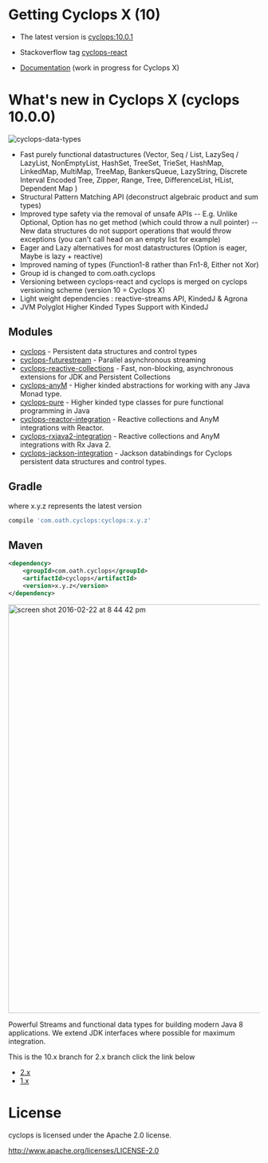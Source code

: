 # Getting Cyclops X (10)

* The latest version is [cyclops:10.0.1](http://mvnrepository.com/artifact/com.oath.cyclops/cyclops/10.0.1)


* Stackoverflow tag [cyclops-react](http://stackoverflow.com/search?q=cyclops-react)

* [Documentation](https://github.com/aol/cyclops-react/wiki) (work in progress for Cyclops X)

# What's new in Cyclops X (cyclops 10.0.0)

![cyclops-data-types](https://user-images.githubusercontent.com/9964792/37656704-b4266d7a-2c40-11e8-84d9-23a4a77e0341.jpeg)

- Fast purely functional datastructures (Vector, Seq / List, LazySeq / LazyList, NonEmptyList, HashSet, TreeSet, TrieSet, HashMap, LinkedMap, MultiMap, TreeMap, BankersQueue, LazyString, Discrete Interval Encoded Tree, Zipper, Range, Tree, DifferenceList, HList, Dependent Map )
- Structural Pattern Matching API (deconstruct algebraic product and sum types)
- Improved type safety via the removal of unsafe APIs
  -- E.g. Unlike Optional, Option has no get method (which could throw a null pointer)
  -- New data structures do not support operations that would throw exceptions (you can't call head on an empty list for example)
- Eager and Lazy alternatives for most datastructures (Option is eager, Maybe is lazy + reactive)
- Improved naming of types (Function1-8 rather than Fn1-8, Either not Xor)
- Group id is changed to com.oath.cyclops
- Versioning between cyclops-react and cyclops is merged on cyclops versioning scheme (version 10 = Cyclops X)
- Light weight dependencies : reactive-streams API, KindedJ & Agrona
- JVM Polyglot Higher Kinded Types Support with KindedJ

## Modules

* [cyclops](https://github.com/aol/cyclops-react/tree/master/cyclops) - Persistent data structures and control types
* [cyclops-futurestream](https://github.com/aol/cyclops-react/tree/master/cyclops-futurestream) - Parallel asynchronous streaming
* [cyclops-reactive-collections](https://github.com/aol/cyclops-react/tree/master/cyclops-reactive-collections) - Fast, non-blocking, asynchronous extensions for JDK and Persistent Collections
* [cyclops-anyM](https://github.com/aol/cyclops-react/tree/master/cyclops-anym) - Higher kinded abstractions for working with any Java Monad type.
* [cyclops-pure](https://github.com/aol/cyclops-react/tree/master/cyclops-pure) - Higher kinded type classes for pure functional programming in Java
* [cyclops-reactor-integration](https://github.com/aol/cyclops-react/tree/master/cyclops-reactor-integration) - Reactive collections and AnyM integrations with Reactor.
* [cyclops-rxjava2-integration](https://github.com/aol/cyclops-react/tree/master/cyclops-rxjava2-integration) - Reactive collections and AnyM integrations with Rx Java 2.
* [cyclops-jackson-integration](https://github.com/aol/cyclops-react/tree/master/cyclops-jackson) - Jackson databindings for Cyclops persistent data structures and control types.




## Gradle

where x.y.z represents the latest version

```groovy
compile 'com.oath.cyclops:cyclops:x.y.z'
```

## Maven

```xml
<dependency>
    <groupId>com.oath.cyclops</groupId>
    <artifactId>cyclops</artifactId>
    <version>x.y.z</version>
</dependency>
```

<img width="820" alt="screen shot 2016-02-22 at 8 44 42 pm" src="https://cloud.githubusercontent.com/assets/9964792/13232030/306b0d50-d9a5-11e5-9706-d44d7731790d.png">

Powerful Streams and functional data types for building modern Java 8 applications. We extend JDK interfaces where possible for maximum integration. 

This is the 10.x branch for 2.x branch click the link below

* [2.x](https://github.com/aol/cyclops-react/tree/2.x)
* [1.x](https://github.com/aol/cyclops-react/tree/1.x)

# License

cyclops is licensed under the Apache 2.0 license.		

http://www.apache.org/licenses/LICENSE-2.0
